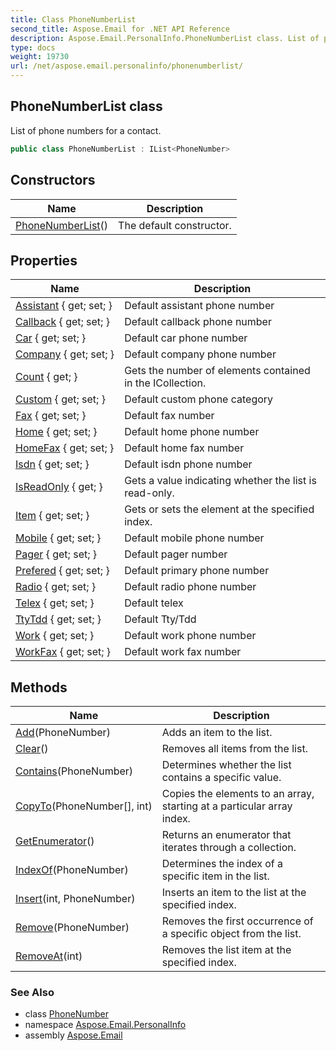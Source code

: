 ```yaml
---
title: Class PhoneNumberList
second_title: Aspose.Email for .NET API Reference
description: Aspose.Email.PersonalInfo.PhoneNumberList class. List of phone numbers for a contact
type: docs
weight: 19730
url: /net/aspose.email.personalinfo/phonenumberlist/
---
```

## PhoneNumberList class

List of phone numbers for a contact.

```csharp
public class PhoneNumberList : IList<PhoneNumber>
```

## Constructors

| Name | Description |
| --- | --- |
| [PhoneNumberList](phonenumberlist/)() | The default constructor. |

## Properties

| Name | Description |
| --- | --- |
| [Assistant](../../aspose.email.personalinfo/phonenumberlist/assistant/) { get; set; } | Default assistant phone number |
| [Callback](../../aspose.email.personalinfo/phonenumberlist/callback/) { get; set; } | Default callback phone number |
| [Car](../../aspose.email.personalinfo/phonenumberlist/car/) { get; set; } | Default car phone number |
| [Company](../../aspose.email.personalinfo/phonenumberlist/company/) { get; set; } | Default company phone number |
| [Count](../../aspose.email.personalinfo/phonenumberlist/count/) { get; } | Gets the number of elements contained in the ICollection. |
| [Custom](../../aspose.email.personalinfo/phonenumberlist/custom/) { get; set; } | Default custom phone category |
| [Fax](../../aspose.email.personalinfo/phonenumberlist/fax/) { get; set; } | Default fax number |
| [Home](../../aspose.email.personalinfo/phonenumberlist/home/) { get; set; } | Default home phone number |
| [HomeFax](../../aspose.email.personalinfo/phonenumberlist/homefax/) { get; set; } | Default home fax number |
| [Isdn](../../aspose.email.personalinfo/phonenumberlist/isdn/) { get; set; } | Default isdn phone number |
| [IsReadOnly](../../aspose.email.personalinfo/phonenumberlist/isreadonly/) { get; } | Gets a value indicating whether the list is read-only. |
| [Item](../../aspose.email.personalinfo/phonenumberlist/item/) { get; set; } | Gets or sets the element at the specified index. |
| [Mobile](../../aspose.email.personalinfo/phonenumberlist/mobile/) { get; set; } | Default mobile phone number |
| [Pager](../../aspose.email.personalinfo/phonenumberlist/pager/) { get; set; } | Default pager number |
| [Prefered](../../aspose.email.personalinfo/phonenumberlist/prefered/) { get; set; } | Default primary phone number |
| [Radio](../../aspose.email.personalinfo/phonenumberlist/radio/) { get; set; } | Default radio phone number |
| [Telex](../../aspose.email.personalinfo/phonenumberlist/telex/) { get; set; } | Default telex |
| [TtyTdd](../../aspose.email.personalinfo/phonenumberlist/ttytdd/) { get; set; } | Default Tty/Tdd |
| [Work](../../aspose.email.personalinfo/phonenumberlist/work/) { get; set; } | Default work phone number |
| [WorkFax](../../aspose.email.personalinfo/phonenumberlist/workfax/) { get; set; } | Default work fax number |

## Methods

| Name | Description |
| --- | --- |
| [Add](../../aspose.email.personalinfo/phonenumberlist/add/)(PhoneNumber) | Adds an item to the list. |
| [Clear](../../aspose.email.personalinfo/phonenumberlist/clear/)() | Removes all items from the list. |
| [Contains](../../aspose.email.personalinfo/phonenumberlist/contains/)(PhoneNumber) | Determines whether the list contains a specific value. |
| [CopyTo](../../aspose.email.personalinfo/phonenumberlist/copyto/)(PhoneNumber[], int) | Copies the elements to an array, starting at a particular array index. |
| [GetEnumerator](../../aspose.email.personalinfo/phonenumberlist/getenumerator/)() | Returns an enumerator that iterates through a collection. |
| [IndexOf](../../aspose.email.personalinfo/phonenumberlist/indexof/)(PhoneNumber) | Determines the index of a specific item in the list. |
| [Insert](../../aspose.email.personalinfo/phonenumberlist/insert/)(int, PhoneNumber) | Inserts an item to the list at the specified index. |
| [Remove](../../aspose.email.personalinfo/phonenumberlist/remove/)(PhoneNumber) | Removes the first occurrence of a specific object from the list. |
| [RemoveAt](../../aspose.email.personalinfo/phonenumberlist/removeat/)(int) | Removes the list item at the specified index. |

### See Also

* class [PhoneNumber](../phonenumber/)
* namespace [Aspose.Email.PersonalInfo](../../aspose.email.personalinfo/)
* assembly [Aspose.Email](../../)


